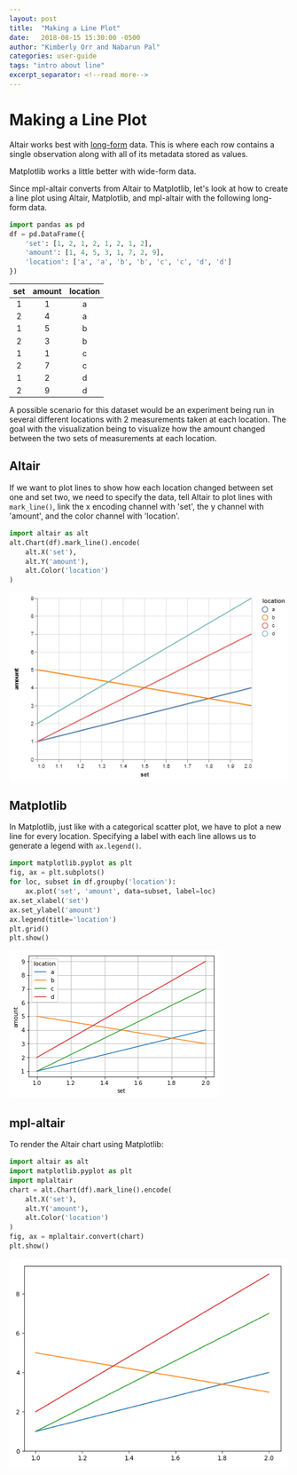 ```yaml
---
layout: post
title:  "Making a Line Plot"
date:   2018-08-15 15:30:00 -0500
author: "Kimberly Orr and Nabarun Pal"
categories: user-guide
tags: "intro about line"
excerpt_separator: <!--read more-->
---
```


# Making a Line Plot
Altair works best with [long-form](https://altair-viz.github.io/user_guide/data.html#long-form-vs-wide-form-data) data. This is where each row contains a single observation along with all of its metadata stored as values.

Matplotlib works a little better with wide-form data.

Since mpl-altair converts from Altair to Matplotlib, let's look at how to create a line plot using Altair, Matplotlib, and mpl-altair with the following long-form data.

```python
import pandas as pd
df = pd.DataFrame({
    'set': [1, 2, 1, 2, 1, 2, 1, 2],
    'amount': [1, 4, 5, 3, 1, 7, 2, 9],
    'location': ['a', 'a', 'b', 'b', 'c', 'c', 'd', 'd']
})
```

**set** | **amount** | **location**
:---: | :---: | :---:
1 | 1 | a
2 | 4 | a
1 | 5 | b
2 | 3 | b
1 | 1 | c
2 | 7 | c
1 | 2 | d
2 | 9 | d

A possible scenario for this dataset would be an experiment being run in several different locations with 2 measurements taken at each location. The goal with the visualization being to visualize how the amount changed between the two sets of measurements at each location.

## Altair
If we want to plot lines to show how each location changed between set one and set two,
we need to specify the data, tell Altair to plot lines with `mark_line()`, link the x
encoding channel with 'set', the y channel with 'amount', and the color channel with 'location'.
```python
import altair as alt
alt.Chart(df).mark_line().encode(
    alt.X('set'),
    alt.Y('amount'),
    alt.Color('location')
)
```
![png](pics/altair-to-mpl-line_0.png)

## Matplotlib
In Matplotlib, just like with a categorical scatter plot, we have to plot a new line for every location.
Specifying a label with each line allows us to generate a legend with `ax.legend()`.
```python
import matplotlib.pyplot as plt
fig, ax = plt.subplots()
for loc, subset in df.groupby('location'):
    ax.plot('set', 'amount', data=subset, label=loc)
ax.set_xlabel('set')
ax.set_ylabel('amount')
ax.legend(title='location')
plt.grid()
plt.show()
```
![png](pics/altair-to-mpl-line_1.png)

## mpl-altair
To render the Altair chart using Matplotlib:
```python
import altair as alt
import matplotlib.pyplot as plt
import mplaltair
chart = alt.Chart(df).mark_line().encode(
    alt.X('set'),
    alt.Y('amount'),
    alt.Color('location')
)
fig, ax = mplaltair.convert(chart)
plt.show()
```
![png](pics/altair-to-mpl-line_2.png)